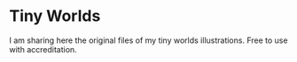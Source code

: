 # Tiny Worlds

I am sharing here the original files of my tiny worlds illustrations. Free to use with accreditation.
